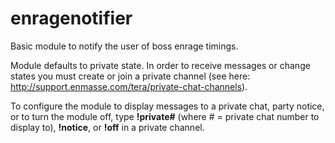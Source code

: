 # enragenotifier

Basic module to notify the user of boss enrage timings.

Module defaults to private state. In order to receive messages or change states you must create or join a private channel (see here: http://support.enmasse.com/tera/private-chat-channels).

To configure the module to display messages to a private chat, party notice, or to turn the module off, type **!private#** (where # = private chat number to display to), **!notice**, or **!off** in a private channel.
